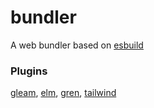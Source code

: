 # bundler

A web bundler based on [esbuild](https://esbuild.github.io)

### Plugins

[gleam](https://gleam.run), [elm](https://elm-lang.org), [gren](https://gren-lang.org), [tailwind](https://tailwindcss.com)
